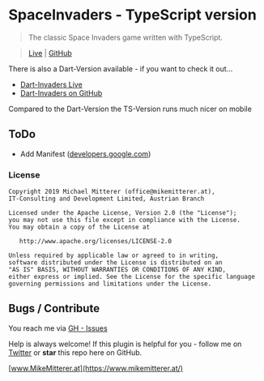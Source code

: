 # SpaceInvaders - TypeScript version

> The classic Space Invaders game written with TypeScript.

> [Live](http://ts-spaceinvaders.example.mikemitterer.at) | [GitHub](https://github.com/MikeMitterer/ts-spaceinvaders)

There is also a Dart-Version available - if you want to check it out...

-   [Dart-Invaders Live](http://spaceinvaders.mikemitterer.at/)
-   [Dart-Invaders on GitHub](https://github.com/MikeMitterer/dart-space-invaders)

Compared to the Dart-Version the TS-Version runs much nicer on mobile

## ToDo

-   Add Manifest ([developers.google.com](https://developers.google.com/web/fundamentals/native-hardware/fullscreen/))

### License

    Copyright 2019 Michael Mitterer (office@mikemitterer.at),
    IT-Consulting and Development Limited, Austrian Branch

    Licensed under the Apache License, Version 2.0 (the "License");
    you may not use this file except in compliance with the License.
    You may obtain a copy of the License at

       http://www.apache.org/licenses/LICENSE-2.0

    Unless required by applicable law or agreed to in writing,
    software distributed under the License is distributed on an
    "AS IS" BASIS, WITHOUT WARRANTIES OR CONDITIONS OF ANY KIND,
    either express or implied. See the License for the specific language
    governing permissions and limitations under the License.

## Bugs / Contribute

You reach me via [GH - Issues](https://github.com/MikeMitterer/ts-spaceinvaders/issues)

Help is always welcome!
If this plugin is helpful for you - follow me on [Twitter](https://twitter.com/MikeMitterer)
or **star** this repo here on GitHub.

[www.MikeMitterer.at](https://www.mikemitterer.at/)

